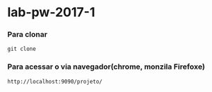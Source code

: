 # lab-pw-2017-1

### Para clonar
`git clone `

### Para acessar o via navegador(chrome, monzila Firefoxe)
`http://localhost:9090/projeto/`
